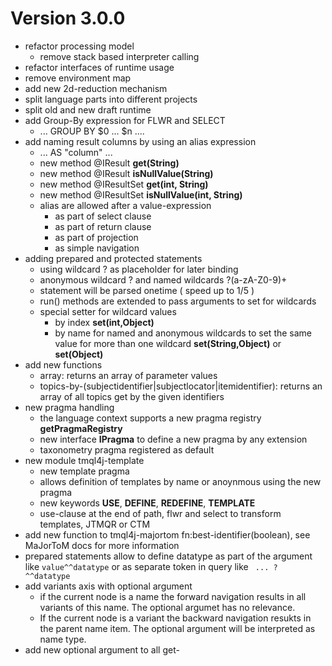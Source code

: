 # Version 3.0.0 #

  * refactor processing model
    * remove stack based interpreter calling
  * refactor interfaces of runtime usage
  * remove environment map
  * add new 2d-reduction mechanism
  * split language parts into different projects
  * split old and new draft runtime
  * add Group-By expression for FLWR and SELECT
    * ... GROUP BY $0 ... $n ....
  * add naming result columns by using an alias expression
    * ... AS "column" ...
    * new method @IResult **get(String)**
    * new method @IResult **isNullValue(String)**
    * new method @IResultSet **get(int, String)**
    * new method @IResultSet **isNullValue(int, String)**
    * alias are allowed after a value-expression
      * as part of select clause
      * as part of return clause
      * as part of projection
      * as simple navigation
  * adding prepared and protected statements
    * using wildcard ? as placeholder for later binding
    * anonymous wildcard ? and named wildcards ?(a-zA-Z0-9)+
    * statement will be parsed onetime ( speed up to 1/5 )
    * run() methods are extended to pass arguments to set for wildcards
    * special setter for wildcard values
      * by index **set(int,Object)**
      * by name for named and anonymous wildcards to set the same value for more than one wildcard **set(String,Object)** or **set(Object)**
  * add new functions
    * array: returns an array of parameter values
    * topics-by-(subjectidentifier|subjectlocator|itemidentifier): returns an array of all topics get by the given identifiers
  * new pragma handling
    * the language context supports a new pragma registry **getPragmaRegistry**
    * new interface **IPragma** to define a new pragma by any extension
    * taxonometry pragma registered as default
  * new module tmql4j-template
    * new template pragma
    * allows definition of templates by name or anoynmous using the new pragma
    * new keywords **USE**, **DEFINE**, **REDEFINE**, **TEMPLATE**
    * use-clause at the end of path, flwr and select to transform templates, JTMQR or CTM
  * add new function to tmql4j-majortom fn:best-identifier(boolean), see MaJorToM docs for more information
  * prepared statements allow to define datatype as part of the argument like `value^^datatype` or as separate token in query like ` ... ? ^^datatype`
  * add variants axis with optional argument
    * if the current node is a name the forward navigation results in all variants of this name. The optional argumet has no relevance.
    * If the current node is a variant the backward navigation resukts in the parent name item. The optional argument will be interpreted as name type.
  * add new optional argument to all get-